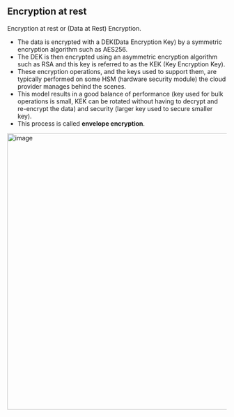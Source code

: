 ## Encryption at rest

Encryption at rest or (Data at Rest) Encryption. 

* The data is encrypted with a DEK(Data Encryption Key) by a symmetric encryption algorithm such as AES256.
* The DEK is then encrypted using an asymmetric encryption algorithm such as RSA and this key is referred to as the KEK (Key Encryption Key).
* These encryption operations, and the keys used to support them, are typically performed on some HSM (hardware security module) the cloud provider manages behind the scenes.
* This model results in a good balance of performance (key used for bulk operations is small, KEK can be rotated without having to decrypt and re-encrypt the data) and security (larger key used to secure smaller key).
* This process is called **envelope encryption**.
<img width="1022" height="633" alt="image" src="https://github.com/user-attachments/assets/5101ac88-d060-4417-8579-e77646ee537e" />
